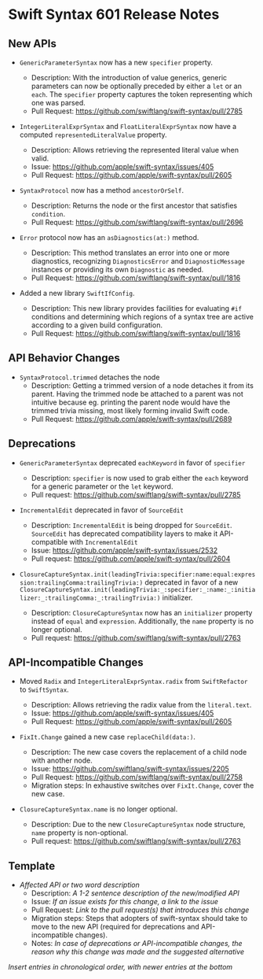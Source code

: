 # Swift Syntax 601 Release Notes

## New APIs

- `GenericParameterSyntax` now has a new `specifier` property.
  - Description: With the introduction of value generics, generic parameters can now be optionally preceded by either a `let` or an `each`. The `specifier` property captures the token representing which one was parsed.
  - Pull Request: https://github.com/swiftlang/swift-syntax/pull/2785

- `IntegerLiteralExprSyntax` and `FloatLiteralExprSyntax` now have a computed `representedLiteralValue` property.
  - Description: Allows retrieving the represented literal value when valid.
  - Issue: https://github.com/apple/swift-syntax/issues/405
  - Pull Request: https://github.com/apple/swift-syntax/pull/2605
    
- `SyntaxProtocol` now has a method `ancestorOrSelf`.
  - Description: Returns the node or the first ancestor that satisfies `condition`.
  - Pull Request: https://github.com/swiftlang/swift-syntax/pull/2696

- `Error` protocol now has an `asDiagnostics(at:)` method.
  - Description: This method translates an error into one or more diagnostics, recognizing `DiagnosticsError` and `DiagnosticMessage` instances or providing its own `Diagnostic` as needed.
  - Pull Request: https://github.com/swiftlang/swift-syntax/pull/1816

- Added a new library `SwiftIfConfig`.
  - Description: This new library provides facilities for evaluating `#if` conditions and determining which regions of a syntax tree are active according to a given build configuration.
  - Pull Request: https://github.com/swiftlang/swift-syntax/pull/1816

## API Behavior Changes

- `SyntaxProtocol.trimmed` detaches the node
  - Description: Getting a trimmed version of a node detaches it from its parent. Having the trimmed node be attached to a parent was not intuitive because eg. printing the parent node would have the trimmed trivia missing, most likely forming invalid Swift code.
  - Pull Request: https://github.com/apple/swift-syntax/pull/2689

## Deprecations

- `GenericParameterSyntax` deprecated `eachKeyword` in favor of `specifier`
  - Description: `specifier` is now used to grab either the `each` keyword for a generic parameter or the `let` keyword.
  - Pull request: https://github.com/swiftlang/swift-syntax/pull/2785

- `IncrementalEdit` deprecated in favor of `SourceEdit`
  - Description: `IncrementalEdit` is being dropped for `SourceEdit`. `SourceEdit` has deprecated compatibility layers to make it API-compatible with `IncrementalEdit`
  - Issue: https://github.com/apple/swift-syntax/issues/2532
  - Pull request: https://github.com/apple/swift-syntax/pull/2604
  
- `ClosureCaptureSyntax.init(leadingTrivia:specifier:name:equal:expression:trailingComma:trailingTrivia:)` deprecated in favor of a new `ClosureCaptureSyntax.init(leadingTrivia:_:specifier:_:name:_:initializer:_:trailingComma:_:trailingTrivia:)` initializer.
  - Description: `ClosureCaptureSyntax` now has an `initializer` property instead of `equal` and `expression`. Additionally, the `name` property is no longer optional.
  - Pull request: https://github.com/swiftlang/swift-syntax/pull/2763 

## API-Incompatible Changes

- Moved `Radix` and `IntegerLiteralExprSyntax.radix` from `SwiftRefactor` to `SwiftSyntax`.
  - Description: Allows retrieving the radix value from the `literal.text`.
  - Issue: https://github.com/apple/swift-syntax/issues/405
  - Pull Request: https://github.com/apple/swift-syntax/pull/2605

- `FixIt.Change` gained a new case `replaceChild(data:)`.
  - Description: The new case covers the replacement of a child node with another node.
  - Issue: https://github.com/swiftlang/swift-syntax/issues/2205
  - Pull Request: https://github.com/swiftlang/swift-syntax/pull/2758
  - Migration steps: In exhaustive switches over `FixIt.Change`, cover the new case.

- `ClosureCaptureSyntax.name` is no longer optional.
  - Description: Due to the new `ClosureCaptureSyntax` node structure, `name` property is non-optional.
  - Pull request: https://github.com/swiftlang/swift-syntax/pull/2763 

## Template

- *Affected API or two word description*
  - Description: *A 1-2 sentence description of the new/modified API*
  - Issue: *If an issue exists for this change, a link to the issue*
  - Pull Request: *Link to the pull request(s) that introduces this change*
  - Migration steps: Steps that adopters of swift-syntax should take to move to the new API (required for deprecations and API-incompatible changes).
  - Notes: *In case of deprecations or API-incompatible changes, the reason why this change was made and the suggested alternative*

*Insert entries in chronological order, with newer entries at the bottom*
